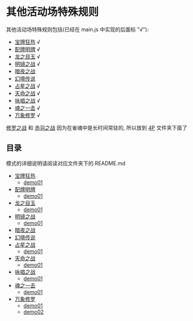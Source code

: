# 其他活动场特殊规则

其他活动场特殊规则包括(已经在 main.js 中实现的后面标 "√"):

- [宝牌狂热](宝牌狂热) √
- [配牌明牌](配牌明牌) √
- [龙之目玉](龙之目玉) √
- [明镜之战](明镜之战) √
- [暗夜之战](暗夜之战)
- [幻境传说](幻境传说)
- [占星之战](占星之战) √
- [天命之战](天命之战) √
- [咏唱之战](咏唱之战) √
- [魂之一击](魂之一击) √
- [万象修罗](万象修罗) √

[修罗之战](../4P/修罗之战相关) 和 [赤羽之战](../4P/赤羽之战相关) 因为在雀魂中是长时间常驻的, 所以放到 [4P](../4P) 文件夹下面了

## 目录

模式的详细说明请阅读对应文件夹下的 README.md

- [宝牌狂热](宝牌狂热)
    - [demo01](宝牌狂热/demo01.js)
- [配牌明牌](配牌明牌)
    - [demo01](配牌明牌/demo01.js)
- [龙之目玉](龙之目玉)
    - [demo01](龙之目玉/demo01.js)
- [明镜之战](明镜之战)
    - [demo01](明镜之战/demo01.js)
- [暗夜之战](暗夜之战)
- [幻境传说](幻境传说)
- [占星之战](占星之战)
    - [demo01](占星之战/demo01.js)
- [天命之战](天命之战)
    - [demo01](天命之战/demo01.js)
- [咏唱之战](咏唱之战)
    - [demo01](咏唱之战/demo01.js)
- [魂之一击](魂之一击)
    - [demo01](魂之一击/demo01.js)
- [万象修罗](万象修罗)
    - [demo01](万象修罗/demo01.js)
    - [demo02](万象修罗/demo02.js)
